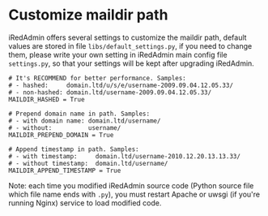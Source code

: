 # Customize maildir path

iRedAdmin offers several settings to customize the maildir path, default values
are stored in file `libs/default_settings.py`, if you need to change them,
please write your own setting in iRedAdmin main config file `settings.py`, so
that your settings will be kept after upgrading iRedAdmin.

```
# It's RECOMMEND for better performance. Samples:
# - hashed:     domain.ltd/u/s/e/username-2009.09.04.12.05.33/
# - non-hashed: domain.ltd/username-2009.09.04.12.05.33/
MAILDIR_HASHED = True

# Prepend domain name in path. Samples:
# - with domain name: domain.ltd/username/
# - without:          username/
MAILDIR_PREPEND_DOMAIN = True

# Append timestamp in path. Samples:
# - with timestamp:     domain.ltd/username-2010.12.20.13.13.33/
# - without timestamp:  domain.ltd/username/
MAILDIR_APPEND_TIMESTAMP = True
```

Note: each time you modified iRedAdmin source code (Python source file which
file name ends with `.py`), you must restart Apache or uwsgi (if you're running
Nginx) service to load modified code.
